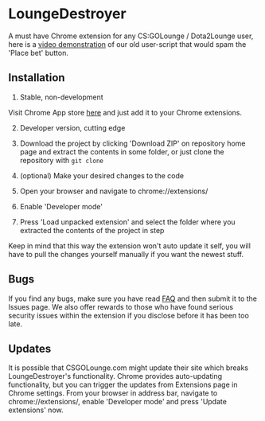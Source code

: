 LoungeDestroyer
==============

A must have Chrome extension for any CS:GOLounge / Dota2Lounge user, here is a [video demonstration](http://youtu.be/JT2a4h35o90) of our old user-script that would spam the 'Place bet' button.

## Installation
1. Stable, non-development

Visit Chrome App store [here](https://chrome.google.com/webstore/detail/loungedestroyer/ghahcnmfjfckcedfajbhekgknjdplfcl) and just add it to your Chrome extensions.

2. Developer version, cutting edge

1. Download the project by clicking 'Download ZIP' on repository home page and extract the contents in some folder, or just clone the repository with `git clone`
2. (optional) Make your desired changes to the code
3. Open your browser and navigate to chrome://extensions/
4. Enable 'Developer mode'
5. Press 'Load unpacked extension' and select the folder where you extracted the contents of the project in step

Keep in mind that this way the extension won't auto update it self, you will have to pull the changes yourself manually if you want the newest stuff.

## Bugs
If you find any bugs, make sure you have read [FAQ](http://www.reddit.com/r/loungedestroyer/wiki/index) and then submit it to the Issues page. We also offer rewards to those who have found serious security issues within the extension if you disclose before it has been too late.

## Updates
It is possible that CSGOLounge.com might update their site which breaks LoungeDestroyer's functionality. Chrome provides auto-updating functionality, but you can trigger the updates from Extensions page in Chrome settings. From your browser in address bar, navigate to chrome://extensions/, enable 'Developer mode' and press 'Update extensions' now.
